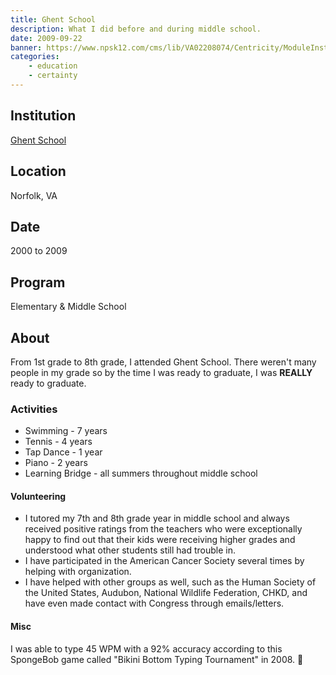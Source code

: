 ```yaml
---
title: Ghent School
description: What I did before and during middle school.
date: 2009-09-22
banner: https://www.npsk12.com/cms/lib/VA02208074/Centricity/ModuleInstance/14118/ghent.JPG
categories:
    - education
    - certainty
---
```


## Institution

<a title="Ghent School" href="https://www.npsk12.com/gs" target="_blank" rel="noopener">Ghent School</a>

## Location

Norfolk, VA

## Date

2000 to 2009

## Program

Elementary & Middle School

## About

From 1st grade to 8th grade, I attended Ghent School. There weren't many people in my grade so by the time I was ready to graduate, I was **REALLY** ready to graduate.

### Activities

* Swimming - 7 years
* Tennis - 4 years
* Tap Dance - 1 year
* Piano - 2 years
* Learning Bridge - all summers throughout middle school

#### Volunteering

* I tutored my 7th and 8th grade year in middle school and always received positive ratings from the teachers who were exceptionally happy to find out that their kids were receiving higher grades and understood what other students still had trouble in.
* I have participated in the American Cancer Society several times by helping with organization.
* I have helped with other groups as well, such as the Human Society of the United States, Audubon, National Wildlife Federation, CHKD, and have even made contact with Congress through emails/letters.

#### Misc

I was able to type 45 WPM with a 92% accuracy according to this SpongeBob game called "Bikini Bottom Typing Tournament" in 2008. 🤣️
